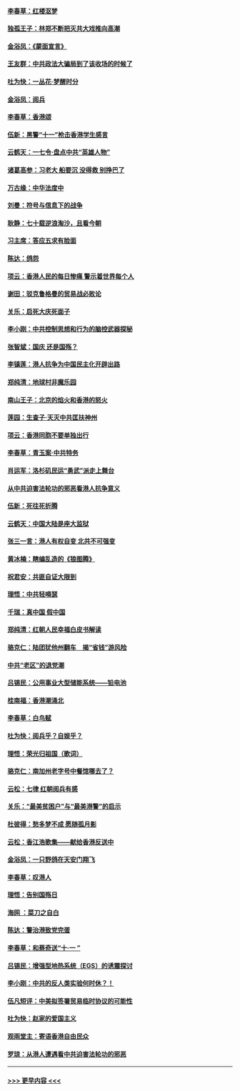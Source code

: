 #### [李春草：红楼沤梦](../pages/nsc993/n11569673.md?t=10050956) 
#### [独孤王子：林郑不断把灭共大戏推向高潮](../pages/nsc993/n11569381.md?t=10050956) 
#### [金浴凤：《蒙面宣言》](../pages/nsc993/n11569368.md?t=10050956) 
#### [王友群：中共政法大骗局到了该收场的时候了](../pages/nsc993/n11568940.md?t=10050956) 
#### [吐为快：一丛花‧梦醒时分](../pages/nsc993/n11567491.md?t=10050956) 
#### [金浴凤：阅兵](../pages/nsc993/n11567454.md?t=10050956) 
#### [李春草：香港颂](../pages/nsc993/n11567444.md?t=10050956) 
#### [伍新：黑警“十一”枪击香港学生感言](../pages/nsc993/n11567426.md?t=10050956) 
#### [云鹤天：一七令‧盘点中共“英雄人物”](../pages/nsc993/n11567091.md?t=10050956) 
#### [诸葛高参：习老大 船要沉 没得救 别挣巴了](../pages/nsc993/n11566976.md?t=10050956) 
#### [万古缘：中华法度中](../pages/nsc993/n11566726.md?t=10050956) 
#### [刘曼：符号与信息下的战争](../pages/nsc993/n11564655.md?t=10050956) 
#### [耿静：七十载逆浪淘沙，且看今朝](../pages/nsc993/n11564520.md?t=10050956) 
#### [习主席：答应五求有脸面](../pages/nsc993/n11563953.md?t=10050956) 
#### [陈达：鸽怨](../pages/nsc993/n11561879.md?t=10050956) 
#### [项云：香港人民的每日惨痛  警示着世界每个人](../pages/nsc993/n11559273.md?t=10050956) 
#### [谢田：驳克鲁格曼的贸易战必败论](../pages/nsc993/n11555840.md?t=10050956) 
#### [关乐：启死大庆死面子](../pages/nsc993/n11556823.md?t=10050956) 
#### [李小刚：中共控制思想和行为的脑控武器探秘](../pages/nsc993/n11556776.md?t=10050956) 
#### [张智斌：国庆  还是国殇？](../pages/nsc993/n11556617.md?t=10050956) 
#### [李镇莲：港人抗争为中国民主化开辟出路](../pages/nsc993/n11556570.md?t=10050956) 
#### [郑纯清：地球村非魔乐园](../pages/nsc993/n11555415.md?t=10050956) 
#### [南山王子：北京的焰火和香港的怒火](../pages/nsc993/n11555318.md?t=10050956) 
#### [莲园：生查子·天灭中共匡扶神州](../pages/nsc993/n11555302.md?t=10050956) 
#### [项云：香港同胞不要单独出行](../pages/nsc993/n11555276.md?t=10050956) 
#### [李春草：青玉案‧中共特务](../pages/nsc993/n11552356.md?t=10050956) 
#### [肖运军：洛杉矶民运“勇武”派走上舞台](../pages/nsc993/n11551595.md?t=10050956) 
#### [从中共迫害法轮功的邪恶看港人抗争意义](../pages/nsc993/n11540858.md?t=10050956) 
#### [伍新：死往死折腾](../pages/nsc993/n11550174.md?t=10050956) 
#### [云鹤天：中国大陆是座大监狱](../pages/nsc993/n11550155.md?t=10050956) 
#### [张三一言：港人有权自变 北共不可强变](../pages/nsc993/n11550132.md?t=10050956) 
#### [黄冰楠：瞎编乱造的《狼图腾》](../pages/nsc993/n11550082.md?t=10050956) 
#### [祝君安：共匪自证大限到](../pages/nsc993/n11550041.md?t=10050956) 
#### [理悟：中共轻嘚瑟](../pages/nsc993/n11547978.md?t=10050956) 
#### [千瑞：真中国 假中国](../pages/nsc993/n11547865.md?t=10050956) 
#### [郑纯清：红朝人民幸福白皮书解读](../pages/nsc993/n11547499.md?t=10050956) 
#### [骆克仁：陆团犹他州翻车　揭“省钱”游风险](../pages/nsc993/n11546977.md?t=10050956) 
#### [中共“老区”的退党潮](../pages/nsc993/n11545995.md?t=10050956) 
#### [吕锡民：公用事业大型储能系统——铅电池](../pages/nsc993/n11545701.md?t=10050956) 
#### [桂南福：香港潮涌北](../pages/nsc993/n11545682.md?t=10050956) 
#### [李春草：白鸟赋](../pages/nsc993/n11545663.md?t=10050956) 
#### [吐为快：阅兵乎？自娱乎？](../pages/nsc993/n11545625.md?t=10050956) 
#### [理悟：荣光归祖国（歌词）](../pages/nsc993/n11545616.md?t=10050956) 
#### [骆克仁：南加州老字号中餐馆哪去了？](../pages/nsc993/n11545120.md?t=10050956) 
#### [云松：七律 红朝阅兵有感](../pages/nsc993/n11542394.md?t=10050956) 
#### [关乐：“最美贫困户”与“最美港警”的启示](../pages/nsc993/n11542252.md?t=10050956) 
#### [杜彼得：愁多梦不成 愿随孤月影](../pages/nsc993/n11540296.md?t=10050956) 
#### [云松：香江浩歌集——献给香港反送中](../pages/nsc993/n11540149.md?t=10050956) 
#### [金浴凤：一只野鸽在天安门翔飞](../pages/nsc993/n11540280.md?t=10050956) 
#### [李春草：叹港人](../pages/nsc993/n11540119.md?t=10050956) 
#### [理悟：告别国殇日](../pages/nsc993/n11539610.md?t=10050956) 
#### [海网 ：菜刀之自白](../pages/nsc993/n11539597.md?t=10050956) 
#### [陈达：警治港致党完蛋](../pages/nsc993/n11538127.md?t=10050956) 
#### [李春草：和蔡奇送“十·一 ”](../pages/nsc993/n11537810.md?t=10050956) 
#### [吕锡民：增强型地热系统（EGS）的诱震探讨](../pages/nsc993/n11537765.md?t=10050956) 
#### [李小刚：中共的反人类实验何时休？！](../pages/nsc993/n11537669.md?t=10050956) 
#### [伍凡短评：中美拟签署贸易临时协议的可能性](../pages/nsc993/n11536773.md?t=10050956) 
#### [吐为快：赵家的爱国主义](../pages/nsc993/n11536750.md?t=10050956) 
#### [观雨堂主：寄语香港自由民众](../pages/nsc993/n11536735.md?t=10050956) 
#### [罗琼：从港人遭遇看中共迫害法轮功的邪恶](../pages/nsc993/n11507862.md?t=10050956) 

----
#### [ >>> 更早内容 <<< ](../indexes/nsc993-earlier.md)
